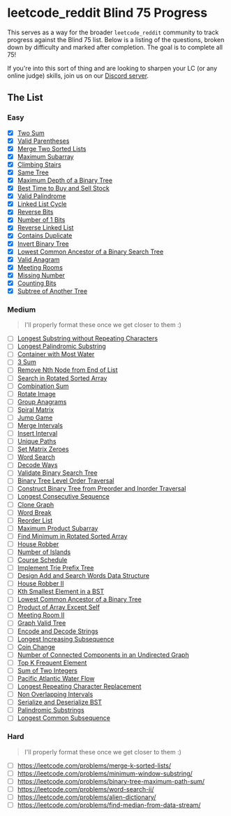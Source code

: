# leetcode_reddit Blind 75 Progress

This serves as a way for the broader `leetcode_reddit` community to track progress against the Blind 75 list. Below is a listing of the questions, broken down by difficulty and marked after completion. The goal is to complete all 75!

If you're into this sort of thing and are looking to sharpen your LC (or any online judge) skills, join us on our [Discord server](https://discord.gg/q3qfBt3ZkQ).

## The List

### Easy

- [x] [Two Sum](https://leetcode.com/problems/two-sum/)
- [x] [Valid Parentheses](https://leetcode.com/problems/valid-parentheses/)
- [x] [Merge Two Sorted Lists](https://leetcode.com/problems/merge-two-sorted-lists/)
- [x] [Maximum Subarray](https://leetcode.com/problems/maximum-subarray/)
- [x] [Climbing Stairs](https://leetcode.com/problems/climbing-stairs/)
- [x] [Same Tree](https://leetcode.com/problems/same-tree/)
- [x] [Maximum Depth of a Binary Tree](https://leetcode.com/problems/maximum-depth-of-binary-tree/)
- [x] [Best Time to Buy and Sell Stock](https://leetcode.com/problems/best-time-to-buy-and-sell-stock/)
- [x] [Valid Palindrome](https://leetcode.com/problems/valid-palindrome/)
- [x] [Linked List Cycle](https://leetcode.com/problems/linked-list-cycle/)
- [x] [Reverse Bits](https://leetcode.com/problems/reverse-bits/)
- [x] [Number of 1 Bits](https://leetcode.com/problems/number-of-1-bits/)
- [x] [Reverse Linked List](https://leetcode.com/problems/reverse-linked-list/)
- [x] [Contains Duplicate](https://leetcode.com/problems/contains-duplicate/)
- [x] [Invert Binary Tree](https://leetcode.com/problems/invert-binary-tree/)
- [x] [Lowest Common Ancestor of a Binary Search Tree](https://leetcode.com/problems/lowest-common-ancestor-of-a-binary-search-tree/)
- [x] [Valid Anagram](https://leetcode.com/problems/valid-anagram/)
- [x] [Meeting Rooms](https://leetcode.com/problems/meeting-rooms/)
- [x] [Missing Number](https://leetcode.com/problems/missing-number/)
- [x] [Counting Bits](https://leetcode.com/problems/counting-bits/)
- [x] [Subtree of Another Tree](https://leetcode.com/problems/subtree-of-another-tree/)

### Medium

> I'll properly format these once we get closer to them :)

- [ ] [Longest Substring without Repeating Characters](https://leetcode.com/problems/longest-substring-without-repeating-characters)
- [ ] [Longest Palindromic Substring](https://leetcode.com/problems/longest-palindromic-substring/)
- [ ] [Container with Most Water](https://leetcode.com/problems/container-with-most-water/)
- [ ] [3 Sum](https://leetcode.com/problems/3sum/)
- [ ] [Remove Nth Node from End of List](https://leetcode.com/problems/remove-nth-node-from-end-of-list/)
- [ ] [Search in Rotated Sorted Array](https://leetcode.com/problems/search-in-rotated-sorted-array/)
- [ ] [Combination Sum](https://leetcode.com/problems/combination-sum/)
- [ ] [Rotate Image](https://leetcode.com/problems/rotate-image/)
- [ ] [Group Anagrams](https://leetcode.com/problems/group-anagrams/)
- [ ] [Spiral Matrix](https://leetcode.com/problems/spiral-matrix/)
- [ ] [Jump Game](https://leetcode.com/problems/jump-game/)
- [ ] [Merge Intervals](https://leetcode.com/problems/merge-intervals/)
- [ ] [Insert Interval](https://leetcode.com/problems/insert-interval/)
- [ ] [Unique Paths](https://leetcode.com/problems/unique-paths/)
- [ ] [Set Matrix Zeroes](https://leetcode.com/problems/set-matrix-zeroes/)
- [ ] [Word Search](https://leetcode.com/problems/word-search/)
- [ ] [Decode Ways](https://leetcode.com/problems/decode-ways/)
- [ ] [Validate Binary Search Tree](https://leetcode.com/problems/validate-binary-search-tree/)
- [ ] [Binary Tree Level Order Traversal](https://leetcode.com/problems/binary-tree-level-order-traversal/)
- [ ] [Construct Binary Tree from Preorder and Inorder Traversal](https://leetcode.com/problems/construct-binary-tree-from-preorder-and-inorder-traversal/)
- [ ] [Longest Consecutive Sequence](https://leetcode.com/problems/longest-consecutive-sequence/)
- [ ] [Clone Graph](https://leetcode.com/problems/clone-graph/)
- [ ] [Word Break](https://leetcode.com/problems/word-break/)
- [ ] [Reorder List](https://leetcode.com/problems/reorder-list/)
- [ ] [Maximum Product Subarray](https://leetcode.com/problems/maximum-product-subarray/)
- [ ] [Find Minimum in Rotated Sorted Array](https://leetcode.com/problems/find-minimum-in-rotated-sorted-array/)
- [ ] [House Robber](https://leetcode.com/problems/house-robber/)
- [ ] [Number of Islands](https://leetcode.com/problems/number-of-islands/)
- [ ] [Course Schedule](https://leetcode.com/problems/course-schedule/)
- [ ] [Implement Trie Prefix Tree](https://leetcode.com/problems/implement-trie-prefix-tree/)
- [ ] [Design Add and Search Words Data Structure](https://leetcode.com/problems/design-add-and-search-words-data-structure/)
- [ ] [House Robber II](https://leetcode.com/problems/house-robber-ii/)
- [ ] [Kth Smallest Element in a BST](https://leetcode.com/problems/kth-smallest-element-in-a-bst/)
- [ ] [Lowest Common Ancestor of a Binary Tree](https://leetcode.com/problems/lowest-common-ancestor-of-a-binary-tree/)
- [ ] [Product of Array Except Self](https://leetcode.com/problems/product-of-array-except-self/)
- [ ] [Meeting Room II](https://leetcode.com/problems/meeting-rooms-ii/)
- [ ] [Graph Valid Tree](https://leetcode.com/problems/graph-valid-tree/)
- [ ] [Encode and Decode Strings](https://leetcode.com/problems/encode-and-decode-strings/)
- [ ] [Longest Increasing Subsequence](https://leetcode.com/problems/longest-increasing-subsequence/)
- [ ] [Coin Change](https://leetcode.com/problems/coin-change/)
- [ ] [Number of Connected Components in an Undirected Graph](https://leetcode.com/problems/number-of-connected-components-in-an-undirected-graph/)
- [ ] [Top K Frequent Element](https://leetcode.com/problems/top-k-frequent-elements/)
- [ ] [Sum of Two Integers](https://leetcode.com/problems/sum-of-two-integers/)
- [ ] [Pacific Atlantic Water Flow](https://leetcode.com/problems/pacific-atlantic-water-flow/)
- [ ] [Longest Repeating Character Replacement](https://leetcode.com/problems/longest-repeating-character-replacement/)
- [ ] [Non Overlapping Intervals](https://leetcode.com/problems/non-overlapping-intervals/)
- [ ] [Serialize and Deserialize BST](https://leetcode.com/problems/serialize-and-deserialize-bst/)
- [ ] [Palindromic Substrings](https://leetcode.com/problems/palindromic-substrings/)
- [ ] [Longest Common Subsequence](https://leetcode.com/problems/longest-common-subsequence/)

### Hard

> I'll properly format these once we get closer to them :)

- [ ] https://leetcode.com/problems/merge-k-sorted-lists/
- [ ] https://leetcode.com/problems/minimum-window-substring/
- [ ] https://leetcode.com/problems/binary-tree-maximum-path-sum/
- [ ] https://leetcode.com/problems/word-search-ii/
- [ ] https://leetcode.com/problems/alien-dictionary/
- [ ] https://leetcode.com/problems/find-median-from-data-stream/
